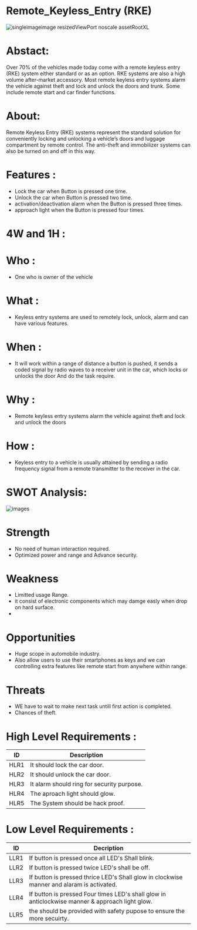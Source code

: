 # Remote_Keyless_Entry (RKE)

![singleimageimage resizedViewPort noscale assetRootXL](https://user-images.githubusercontent.com/98880912/157838614-b1386c3b-d4f1-4ca8-8514-58b1ce68b98b.jpg)


# Abstact:

Over 70% of the vehicles made today come with a remote keyless entry (RKE) system either standard or as an option. RKE systems are also a high volume after-market accessory. Most remote keyless entry systems alarm the vehicle against theft and lock and unlock the doors and trunk. Some include remote start and car finder functions.


# About:

Remote Keyless Entry (RKE) systems represent the standard solution for conveniently locking and unlocking a vehicle’s doors and luggage compartment by remote control. The anti-theft and immobilizer systems can also be turned on and off in this way.

# Features : 

 *  Lock the car when Button is pressed one time.
 *  Unlock the car when Button is pressed two time.
 *  activation/deactivation alarm when the Button is pressed three times.
 *  approach light when the Button is pressed four times.

# 4W and 1H :
  # Who :
   * One who is owner of the vehicle
 # What :
   * Keyless entry systems are used to remotely lock, unlock, alarm and can have various features.
 # When :
   * It will work within a range of distance a button is pushed, it sends a coded signal by radio waves to a receiver unit in the car, which locks or unlocks the door And do the task require.
 # Why :
   * Remote keyless entry systems alarm the vehicle against theft and lock and unlock the doors
 # How :
   * Keyless entry to a vehicle is usually attained by sending a radio frequency signal from a remote transmitter to the receiver in the car.
 
 # SWOT Analysis:
 
 ![images](https://user-images.githubusercontent.com/98880912/157831541-a559c6cf-2db2-49d1-bcbd-822a85327e8c.jpg)

 
 
 # Strength 
  * No need of human interaction required.
  * Optimized power and range and Advance security.

 # Weakness
  * Limitted usage Range.
  * it consist of electronic components which may damge easly when drop on hard surface.
  * 
 # Opportunities
  * Huge scope  in automobile industry.
  * Also allow users to use their smartphones as keys and we can controlling extra features like remote start from anywhere within range.

 # Threats
  * WE have to wait to make next task untill first action is completed.
  * Chances of theft.
 
# High Level Requirements :

|ID|	Description|
|---|---|
|HLR1|	It should lock the car door.|
|HLR2|	It should unlock the car door.|
|HLR3|	It alarm should ring for security purpose.|
|HLR4|	The aproach light should glow.|
|HLR5|  The System should be hack proof.|

# Low Level Requirements :
| ID | Decription|
|---|---|
|LLR1| If button is pressed once all LED's Shall blink.|
|LLR2| If button is pressed twice LED's shall be off.|
|LLR3| If button is pressed thrice LED's Shall glow in clockwise manner and alaram is activated.|
|LLR4| If button is pressed Four times LED's shall glow in anticlockwise manner & approach light glow.|
|LLR5| the should be provided with safety pupose to ensure the more secuirty.|

